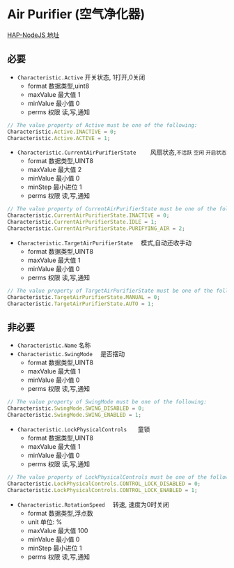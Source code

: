 # Air Purifier (空气净化器)

[HAP-NodeJS 地址](https://github.com/KhaosT/HAP-NodeJS/blob/v0.4.50/lib/gen/HomeKitTypes.js#L2677)


必要
---
* `Characteristic.Active` 开关状态, 1打开,0关闭
    * format 数据类型,uint8
    * maxValue 最大值 1
    * minValue 最小值 0
    * perms 权限 读,写,通知
``` js
// The value property of Active must be one of the following:
Characteristic.Active.INACTIVE = 0;
Characteristic.Active.ACTIVE = 1;
```

* `Characteristic.CurrentAirPurifierState    ` 风扇状态,`不活跃` `空闲` `开启状态`
    * format 数据类型,UINT8
    * maxValue 最大值 2
    * minValue 最小值 0
    * minStep 最小进位 1
    * perms 权限 读,写,通知
```js
// The value property of CurrentAirPurifierState must be one of the following:
Characteristic.CurrentAirPurifierState.INACTIVE = 0;
Characteristic.CurrentAirPurifierState.IDLE = 1;
Characteristic.CurrentAirPurifierState.PURIFYING_AIR = 2;
```

* `Characteristic.TargetAirPurifierState  `  模式,自动还收手动
    * format 数据类型,UINT8
    * maxValue 最大值 1
    * minValue 最小值 0
    * perms 权限 读,写,通知
```js
// The value property of TargetAirPurifierState must be one of the following:
Characteristic.TargetAirPurifierState.MANUAL = 0;
Characteristic.TargetAirPurifierState.AUTO = 1;
```



非必要 
---
* `Characteristic.Name` 名称
* `Characteristic.SwingMode  ` 是否摆动
    * format 数据类型,UINT8
    * maxValue 最大值 1
    * minValue 最小值 0
    * perms 权限 读,写,通知
```js
// The value property of SwingMode must be one of the following:
Characteristic.SwingMode.SWING_DISABLED = 0;
Characteristic.SwingMode.SWING_ENABLED = 1;
```
* `Characteristic.LockPhysicalControls   `  童锁
    * format 数据类型,UINT8
    * maxValue 最大值 1
    * minValue 最小值 0
    * perms 权限 读,写,通知
```js
// The value property of LockPhysicalControls must be one of the following:
Characteristic.LockPhysicalControls.CONTROL_LOCK_DISABLED = 0;
Characteristic.LockPhysicalControls.CONTROL_LOCK_ENABLED = 1;
```
* `Characteristic.RotationSpeed  ` 转速, 速度为0时关闭
    * format 数据类型,浮点数
    * unit 单位: %
    * maxValue 最大值 100
    * minValue 最小值 0
    * minStep 最小进位 1
    * perms 权限 读,写,通知
